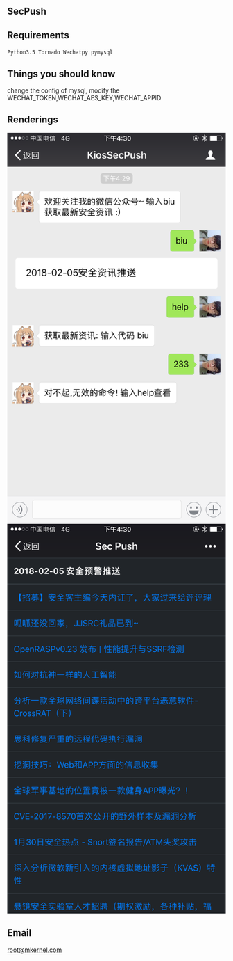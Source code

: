 ## SecPush
## Requirements
`
Python3.5
Tornado
Wechatpy
pymysql
`
## Things you should know
change the config of mysql, modify the WECHAT_TOKEN,WECHAT_AES_KEY,WECHAT_APPID

## Renderings
![](https://raw.githubusercontent.com/3lackrush/secPush/master/images/IMG_0503.PNG)
![](https://raw.githubusercontent.com/3lackrush/secPush/master/images/IMG_0504.PNG)

## Email
root@mkernel.com

